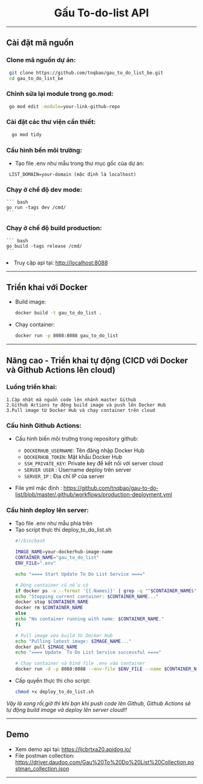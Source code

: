 <h1 style="text-align:center"> Gấu To-do-list API 
 </h1>

***
## Cài đặt mã nguồn
### Clone mã nguồn dự án:
   ``` bash
    git clone https://github.com/tnqbao/gau_to_do_list_be.git
    cd gau_to_do_list_be
   ```
### Chỉnh sửa lại module trong go.mod:
  ``` bash
   go mod edit -module=your-link-github-repo 
  ```
### Cài đặt các thư viện cần thiết:
  ``` bash
    go mod tidy 
  ``` 

### Cấu hình bến môi trường:
* Tạo file .env như mẫu trong thư mục gốc của dự án:
```dotenv
 LIST_DOMAIN=your-domain (mặc định là localhost)
```

### Chạy ở chế độ dev mode:
    ``` bash 
    go run -tags dev /cmd/
    ```
  
### Chạy ở chế độ build production:
    ``` bash
    go build -tags release /cmd/
    ```
  <li>Truy cập api tại: <a href="http://localhost:8088" target="_blank">http://localhost:8088</a></li>

***

## Triển khai với Docker

* Build image:
    ``` bash
    docker build -t gau_to_do_list .
    ```
  
* Chạy container:
    ``` bash
    docker run -p 8088:8088 gau_to_do_list
    ```
* **
## Nâng cao - Triển khai tự động (CICD với Docker và Github Actions lên cloud)

### Luồng triển khai:

    1.Cập nhật mã nguồn code lên nhánh master Github
    2.Github Actions tự động build image và push lên Docker Hub
    3.Pull image từ Docker Hub và chạy container trên cloud
### Cấu hình Github Actions:
 * Cấu hình biến môi trường trong repository github:
     * `DOCKERHUB_USERNAME`: Tên đăng nhập Docker Hub
     * `DOCKERHUB_TOKEN`: Mật khẩu Docker Hub
     * `SSH_PRIVATE_KEY`: Private key để kết nối với server cloud
     * `SERVER USER` :  Username deploy trên server
     * `SERVER_IP` : Địa chỉ IP của server
 
 * File yml mặc định : https://github.com/tnqbao/gau-to-do-list/blob/master/.github/workflows/production-deployment.yml

### Cấu hình deploy lên server:
 * Tạo file .env như mẫu phía trên
 * Tạo script thực thi deploy_to_do_list.sh 
    ```bash
    #!/bin/bash

    IMAGE_NAME=your-dockerhub-image-name
    CONTAINER_NAME="gau_to_do_list"
    ENV_FILE=".env"
    
    echo "==== Start Update To Do List Service ===="
   
    # Dừng container cũ nếu có
    if docker ps -a --format '{{.Names}}' | grep -q "^$CONTAINER_NAME$"; then
    echo "Stopping current container: $CONTAINER_NAME..."
    docker stop $CONTAINER_NAME
    docker rm $CONTAINER_NAME
    else
    echo "No container running with name: $CONTAINER_NAME."
    fi
   
    # Pull image vừa build từ Docker Hub
    echo "Pulling latest image: $IMAGE_NAME..."
    docker pull $IMAGE_NAME
    echo "==== Update  To Do List Service successful ===="
   
   # Chạy container và bind file .env vào container
   docker run -d -p 8088:8088 --env-file $ENV_FILE --name $CONTAINER_NAME -v $(pwd)/$ENV_FILE:/gau_to_do_list/.env $IMAGE_NAME
    ```
 * Cấp quyền thực thi cho script:
    ``` bash
    chmod +x deploy_to_do_list.sh
    ```
 <i>Vậy là xong rồi,giờ thì khi bạn khi push code lên Github, Github Actions sẽ tự động build image và deploy lên server cloud!! </i>

***
## Demo
* Xem demo api tại: <a href="https://ljcbrtxa20.apidog.io/" target="_blank">https://ljcbrtxa20.apidog.io/</a>
* File postman collection: https://driver.daudoo.com/Gau%20To%20Do%20List%20Collection.postman_collection.json
***


